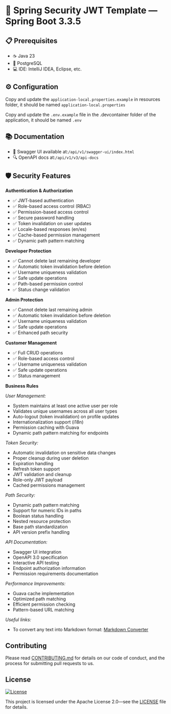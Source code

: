 # 🔐 Spring Security JWT Template — Spring Boot 3.3.5

## 📋 Prerequisites

- ☕ Java 23
- 🐘 PostgreSQL
- 💻 IDE: IntelliJ IDEA, Eclipse, etc.

## ⚙️ Configuration

Copy and update the `application-local.properties.example` in resources folder, it should be named `application-local.properties`

Copy and update the `.env.example` file in the .devcontainer folder of the application, it should be named `.env`

📚 Documentation
----------------

- 📖 Swagger UI available at:`/api/v1/swagger-ui/index.html`
- 🔍 OpenAPI docs at:`/api/v1/v3/api-docs`

🛡️ Security Features
---------------------

**Authentication & Authorization**

- ✅ JWT-based authentication
- ✅ Role-based access control (RBAC)
- ✅ Permission-based access control
- ✅ Secure password handling
- ✅ Token invalidation on user updates
- ✅ Locale-based responses (en/es)
- ✅ Cache-based permission management
- ✅ Dynamic path pattern matching

**Developer Protection**

- ✅ Cannot delete last remaining developer
- ✅ Automatic token invalidation before deletion
- ✅ Username uniqueness validation
- ✅ Safe update operations
- ✅ Path-based permission control
- ✅ Status change validation

**Admin Protection**

- ✅ Cannot delete last remaining admin
- ✅ Automatic token invalidation before deletion
- ✅ Username uniqueness validation
- ✅ Safe update operations
- ✅ Enhanced path security

**Customer Management**

- ✅ Full CRUD operations
- ✅ Role-based access control
- ✅ Username uniqueness validation
- ✅ Safe update operations
- ✅ Status management

**Business Rules**

*User Management:*

- System maintains at least one active user per role
- Validates unique usernames across all user types
- Auto-logout (token invalidation) on profile updates
- Internationalization support (i18n)
- Permission caching with Guava
- Dynamic path pattern matching for endpoints

*Token Security:*

- Automatic invalidation on sensitive data changes
- Proper cleanup during user deletion
- Expiration handling
- Refresh token support
- JWT validation and cleanup
- Role-only JWT payload
- Cached permissions management

*Path Security:*

- Dynamic path pattern matching
- Support for numeric IDs in paths
- Boolean status handling
- Nested resource protection
- Base path standardization
- API version prefix handling

*API Documentation:*

- Swagger UI integration
- OpenAPI 3.0 specification
- Interactive API testing
- Endpoint authorization information
- Permission requirements documentation

*Performance Improvements:*

- Guava cache implementation
- Optimized path matching
- Efficient permission checking
- Pattern-based URL matching

*Useful links:*

- To convert any text into Markdown format: [Markdown Converter](https://euangoddard.github.io/clipboard2markdown/)

## Contributing

Please read [CONTRIBUTING.md](CONTRIBUTING.md) for details on our code of conduct, and the process for submitting pull requests to us.

## License

[![License](https://img.shields.io/badge/License-Apache%202.0-blue.svg)](LICENSE)

This project is licensed under the Apache License 2.0—see the [LICENSE](LICENSE) file for details.